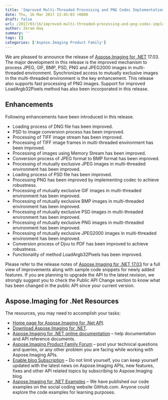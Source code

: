 ```yaml
---
title: 'Improved Multi-Threaded Processing and PNG Codec Implementation'
date: Thu, 16 Mar 2017 13:45:03 +0000
draft: false
url: /2017/03/16/improved-multi-threaded-processing-and-png-codec-implementation/
author: Ikram Haq
summary: ''
tags: []
categories: ['Aspose.Imaging Product Family']
---
```


We are pleased to announce the release of [Aspose.Imaging for .NET][1] 17.03. The major development in this release is the improved mechanism to process JPEG, GIF, BMP, PSD, PNG and JPEG2000 images in multi-threaded environment. Synchronized access to mutually exclusive images in the multi-threaded environment is the key enhancement. This release also supports fast processing of PNG images. Support for improved LoadArgb32Pixels method has also been incorporated in this release.

## Enhancements

Following enhancements have been introduced in this release.

*   Loading process of DNG file has been improved.
*   PSD to image conversion process has been improved.
*   Processing of TIFF image stream has been improved.
*   Processing of TIFF image frames in multi-threaded environment has been improved.
*   Processing of images using Memory Stream has been improved.
*   Conversion process of JPEG format to BMP format has been improved.
*   Processing of mutually exclusive JPEG images in multi-threaded environment has been improved.
*   Loading process of PSD file has been improved.
*   Processing PNG has been improved by implementing codec to achieve robustness.
*   Processing of mutually exclusive GIF images in multi-threaded environment has been improved.
*   Processing of mutually exclusive BMP images in multi-threaded environment has been improved.
*   Processing of mutually exclusive PSD images in multi-threaded environment has been improved.
*   Processing of mutually exclusive PNG images in multi-threaded environment has been improved.
*   Processing of mutually exclusive JPEG2000 images in multi-threaded environment has been improved.
*   Conversion process of Djvu to PDF has been improved to achieve robustness.
*   Functionality of method LoadArgb32Pixels has been improved.

Please refer to the release notes of [Aspose.Imaging for .NET 17.03][2] for a full view of improvements along with sample code snippets for newly added features. If you are planning to upgrade the API to the latest revision, we strongly suggest you to check the Public API Change section to know what has been changed in the public API since your current version.

## Aspose.Imaging for .Net Resources

The resources, you may need to accomplish your tasks:

*   [Home page for Aspose.Imaging for .Net API][3].
*   [Download Aspose.Imaging for .NET][4].
*   [Aspose.Imaging for .NET online documentation][5] – help documentation and API reference documents.
*   [Aspose.Imaging Product Family Forum][6] – post your technical questions and queries, or any other problem you are facing while working with Aspose.Imaging APIs.
*   [Enable blog Subscription][7] – Do not limit yourself, you can keep yourself updated with the latest news on Aspose.Imaging APIs, new features, fixes and other API related topics by subscribing to Aspose.Imaging blog.
*   [Aspose.Imaging for .NET Examples][8] – We have published our code examples on the social coding website GitHub.com. Anyone could explore the code examples for learning purposes.




[1]: https://products.aspose.com/imaging/net
[2]: https://downloads.aspose.com/imaging/net
[3]: https://products.aspose.com/imaging/net
[4]: https://downloads.aspose.com/imaging/net
[5]: https://docs.aspose.com/imaging/net
[6]: http://forum.aspose.com
[7]: https://blog.aspose.com/category/aspose-products/aspose.imaging-product-family/
[8]: https://github.com/aspose-imaging/Aspose.Imaging-for-.NET




